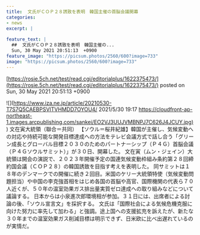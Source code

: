 ```yaml
---
title:  文氏がＣＯＰ２８誘致を表明　韓国主催の首脳会議開幕  
categories:
- news
excerpt: |
  
feature_text: |
  ##  文氏がＣＯＰ２８誘致を表明　韓国主催の...
  Sun, 30 May 2021 20:51:13  +0900
feature_image: "https://picsum.photos/2560/600?image=733"
image: "https://picsum.photos/2560/600?image=733"
---
```


[https://rosie.5ch.net/test/read.cgi/editorialplus/1622375473/](https://rosie.5ch.net/test/read.cgi/editorialplus/1622375473/)
posted on Sun, 30 May 2021 20:51:13  +0900

<!--more-->

![](https://www.iza.ne.jp/article/20210530-T7S7Q5CAEBPSVITVHMDD7OYOU4/ 2021/5/30 19:17 [https://cloudfront-ap-northeast-1.images.arcpublishing.com/sankei/EO2VJ3UUJVMBNPJ7C626J4JCUY.jpg)](https://cloudfront-ap-northeast-1.images.arcpublishing.com/sankei/EO2VJ3UUJVMBNPJ7C626J4JCUY.jpg)) 文在寅大統領（聯合＝共同） 【ソウル＝桜井紀雄】韓国が主催し、気候変動への対応や持続可能な開発目標達成への方法をテレビ会議方式で話し合う「グリーン成長とグローバル目標２０３０のためのパートナーシップ（Ｐ４Ｇ）首脳会議（Ｐ４Ｇソウルサミット）」が３０日、開幕した。 文在寅（ムン・ジェイン）大統領は開会の演説で、２０２３年開催予定の国連気候変動枠組み条約第２８回締約国会議（ＣＯＰ２８）の韓国誘致を目指す考えを表明した。 同サミットは１８年のデンマークでの開催に続き２回目。米国のケリー大統領特使（気候変動問題担当）や中国の李克強首相をはじめ各国の首脳や高官、国際機関の代表ら７０人近くが、５０年の温室効果ガス排出量実質ゼロ達成への取り組みなどについて議論する。 日本からは小泉進次郎環境相が参加。３１日には、出席者による討論の後、「ソウル宣言文」を採択する。 文氏は「国際社会による気候危機克服に向けた努力に率先して加わる」と強調。途上国への支援拡充を訴えたが、新たな３０年までの温室効果ガス削減目標は明示できず、日米欧に比べ出遅れているのが実情だ。
